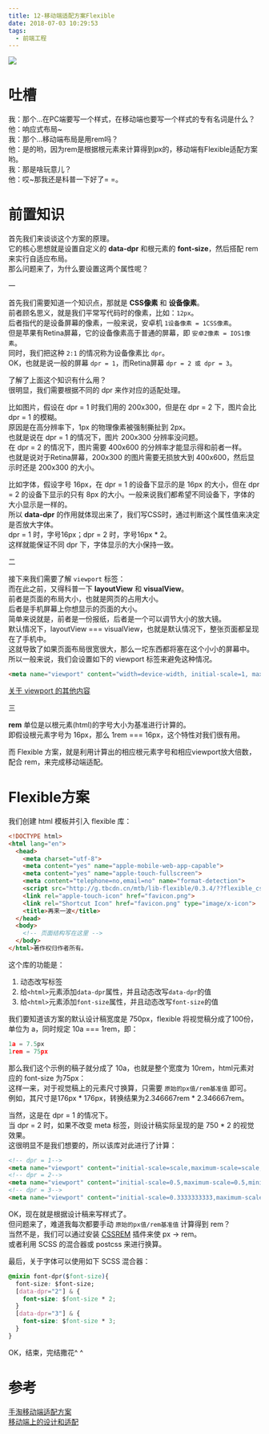 ```yaml
---
title: 12-移动端适配方案Flexible
date: 2018-07-03 10:29:53
tags:
  - 前端工程
---
```

<img src="/images/index/12.jpg" />
<!--more-->

# 吐槽
我：那个...在PC端要写一个样式，在移动端也要写一个样式的专有名词是什么？  
他：响应式布局~  
我：那个...移动端布局是用rem吗？  
他：是的哟，因为rem是根据根元素来计算得到px的，移动端有Flexible适配方案哟。  
我：那是啥玩意儿？  
他：哎~那我还是科普一下好了= =。

# 前置知识
首先我们来谈谈这个方案的原理。  
它的核心思想就是设置自定义的 **data-dpr** 和根元素的 **font-size**，然后搭配 rem 来实行自适应布局。  
那么问题来了，为什么要设置这两个属性呢？  

一  

首先我们需要知道一个知识点，那就是 **CSS像素** 和 **设备像素**。  
前者顾名思义，就是我们平常写代码时的像素，比如：`12px`。  
后者指代的是设备屏幕的像素，一般来说，安卓机 `1设备像素 = 1CSS像素`。  
但是苹果有Retina屏幕，它的设备像素高于普通的屏幕，即 `安卓2像素 = IOS1像素`。  
同时，我们把这种 `2:1` 的情况称为设备像素比 `dpr`。  
OK，也就是说一般的屏幕 `dpr = 1`，而Retina屏幕 `dpr = 2 或 dpr = 3`。

了解了上面这个知识有什么用？  
很明显，我们需要根据不同的 dpr 来作对应的适配处理。  

比如图片，假设在 dpr = 1 时我们用的 200x300，但是在 dpr = 2 下，图片会比 dpr = 1 的模糊。  
原因是在高分辨率下，1px 的物理像素被强制撕扯到 2px。  
也就是说在 dpr = 1 的情况下，图片 200x300 分辨率没问题。  
在 dpr = 2 的情况下，图片需要 400x600 的分辨率才能显示得和前者一样。  
也就是说对于Retina屏幕，200x300 的图片需要无损放大到 400x600，然后显示时还是 200x300 的大小。  

比如字体，假设字号 16px，在 dpr = 1 的设备下显示的是 16px 的大小，但在 dpr = 2 的设备下显示的只有 8px 的大小。一般来说我们都希望不同设备下，字体的大小显示是一样的。    
所以 **data-dpr** 的作用就体现出来了，我们写CSS时，通过判断这个属性值来决定是否放大字体。  
dpr = 1 时，字号16px；dpr = 2 时，字号16px * 2。  
这样就能保证不同 dpr 下，字体显示的大小保持一致。  

二  

接下来我们需要了解 `viewport` 标签：  
而在此之前，又得科普一下 **layoutView** 和 **visualView**。  
前者是页面的布局大小，也就是网页的占用大小。  
后者是手机屏幕上你想显示的页面的大小。  
简单来说就是，前者是一份报纸，后者是一个可以调节大小的放大镜。  
默认情况下，layoutView === visualView，也就是默认情况下，整张页面都呈现在了手机中。  
这就导致了如果页面布局很宽很大，那么一坨东西都将塞在这个小小的屏幕中。  
所以一般来说，我们会设置如下的 viewport 标签来避免这种情况。  
```html
<meta name="viewport" content="width=device-width, initial-scale=1, maximum-scale=1">
```
[关于 viewport 的其他内容](http://www.w3cplus.com/css/viewports.html)

三  

**rem** 单位是以根元素(html)的字号大小为基准进行计算的。  
即假设根元素字号为 16px，那么 1rem === 16px，这个特性对我们很有用。  

而 Flexible 方案，就是利用计算出的相应根元素字号和相应viewport放大倍数，配合 rem，来完成移动端适配。  

# Flexible方案
我们创建 html 模板并引入 flexible 库：
```html
<!DOCTYPE html>
<html lang="en"> 
  <head> 
    <meta charset="utf-8"> 
    <meta content="yes" name="apple-mobile-web-app-capable"> 
    <meta content="yes" name="apple-touch-fullscreen"> 
    <meta content="telephone=no,email=no" name="format-detection"> 
    <script src="http://g.tbcdn.cn/mtb/lib-flexible/0.3.4/??flexible_css.js,flexible.js"></script> 
    <link rel="apple-touch-icon" href="favicon.png"> 
    <link rel="Shortcut Icon" href="favicon.png" type="image/x-icon"> 
    <title>再来一波</title> 
  </head> 
  <body> 
    <!-- 页面结构写在这里 --> 
  </body> 
</html>著作权归作者所有。
```
这个库的功能是：
1. 动态改写<meta>标签
2. 给`<html>`元素添加`data-dpr`属性，并且动态改写`data-dpr`的值
3. 给`<html>`元素添加`font-size`属性，并且动态改写`font-size`的值

我们要知道该方案的默认设计稿宽度是 750px，flexible 将视觉稿分成了100份，单位为 a，同时规定 10a === 1rem，即：
```js
1a = 7.5px
1rem = 75px
```
那么我们这个示例的稿子就分成了 10a，也就是整个宽度为 10rem，html元素对应的 font-size 为75px：  
这样一来，对于视觉稿上的元素尺寸换算，只需要 `原始的px值/rem基准值` 即可。  
例如，其尺寸是176px * 176px，转换结果为2.346667rem * 2.346667rem。  

当然，这是在 dpr = 1 的情况下。  
当 dpr = 2 时，如果不改变 meta 标签，则设计稿实际呈现的是 750 * 2 的视觉效果。  
这很明显不是我们想要的，所以该库对此进行了计算：  
```html
<!-- dpr = 1--> 
<meta name="viewport" content="initial-scale=scale,maximum-scale=scale,minimum-scale=scale,user-scalable=no"> 
<!-- dpr = 2--> 
<meta name="viewport" content="initial-scale=0.5,maximum-scale=0.5,minimum-scale=0.5,user-scalable=no"> 
<!-- dpr = 3--> 
<meta name="viewport" content="initial-scale=0.3333333333,maximum-scale=0.3333333333,minimum-scale=0.3333333333,user-scalable=no">
```

OK，现在就是根据设计稿来写样式了。  
但问题来了，难道我每次都要手动 `原始的px值/rem基准值` 计算得到 rem？  
当然不是，我们可以通过安装 [CSSREM](https://github.com/flashlizi/cssrem) 插件来使 px -> rem。  
或者利用 SCSS 的混合器或 postcss 来进行换算。  

最后，关于字体可以使用如下 SCSS 混合器：  
```css
@mixin font-dpr($font-size){ 
  font-size: $font-size; 
  [data-dpr="2"] & { 
    font-size: $font-size * 2; 
  } 
  [data-dpr="3"] & { 
    font-size: $font-size * 3; 
  } 
}
```

OK，结束，完结撒花^ ^  

# 参考
[手淘移动端适配方案](http://www.w3cplus.com/mobile/lib-flexible-for-html5-layout.html)  
[移动端上的设计和适配](http://www.w3cplus.com/mobile/mobile-design-and-adapter.html)  